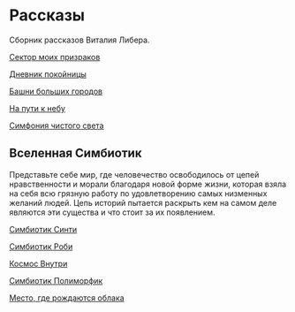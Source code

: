 # Рассказы

Сборник рассказов Виталия Либера.

[Сектор моих призраков](stories/sector_of_my_ghosts.md)

[Дневник покойницы](stories/diary_of_dead_girl.md)

[Башни больших городов](stories/towers_of_big_cities.md)

[На пути к небу](stories/on_the_way_to_heaven.md)

[Симфония чистого света](stories/symphony_of_light.md)

## Вселенная Симбиотик

Представьте себе мир, где человечество освободилось от цепей нравственности и морали благодаря новой форме жизни, которая взяла на себя всю грязную работу по удовлетворению самых низменных желаний людей. Цепь историй пытается раскрыть кем на самом деле являются эти существа и что стоит за их появлением.

[Симбиотик Синти](stories/symbiotic_сynthi.md)

[Симбиотик Роби](stories/symbiotic_robi.md)

[Космос Внутри](stories/space_inside.md)

[Симбиотик Полиморфик](stories/symbiotic_polymorphic.md)

[Место, где рождаются облака](stories/place_where_clouds_were_born.md)
